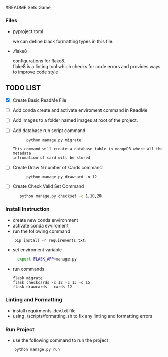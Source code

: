 
#README Sets Game 

### Files 

 - pyproject.toml 
    
     we can define black formatting types in this file. 
 - .flake8 
 
     configurations for flake8.  
     flake8 is a linting tool which checks for code errors and provides ways to 
     improve code style .
     
## TODO LIST 
  - [X] Create Basic ReadMe File
  - [ ] Add conda create and activate enviroment command in ReadMe
  - [ ] Add images to a folder named images at root of the project. 
  - [ ] Add database run script command
     ```
           python manage.py migrate  
     ```
        This command will create a database table in mongoDB where all the metadata 
        infromation of card will be stored
  - [ ] Create Draw N number of Cards command       
     ```
           python manage.py drawcard -n 12 
     ```
           
  - [ ] Create Check Valid Set Command 
     ```bash
        python manage.py checkset -c 1,10,20 
     ``` 
 

### Install Instruction 

- create new conda environment 
- activate conda evviroment 
- run the following command 
```
    pip install -r requirements.txt;
```
- set enviroment variable 
  ```bash
    export FLASK_APP=manage.py
   ``` 
- run commands 

   ```
   flask migrate 
   flask checkcards -c 12 -c 13 -c 15 
   flask drawcards --cards 12
   ```
  
### Linting and Formatting 

- install requirments-dev.txt file 
- using ./scripts/formatting.sh to fix any linting and formatting errors


### Run Project 

- use the following command to run the project 

``` 
    python manage.py run 
```




